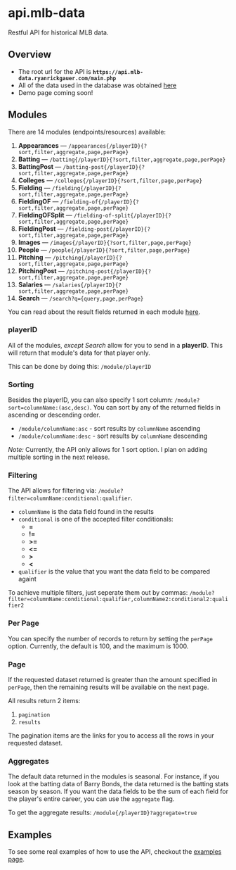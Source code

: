 # api.mlb-data

Restful API for historical MLB data.


## Overview

* The root url for the API is **`https://api.mlb-data.ryanrickgauer.com/main.php`**
* All of the data used in the database was obtained [here](https://github.com/WebucatorTraining/lahman-baseball-mysql)
* Demo page coming soon!


## Modules

There are 14 modules (endpoints/resources) available:

1. **Appearances** &mdash;      `/appearances{/playerID}{?sort,filter,aggregate,page,perPage}`
1. **Batting** &mdash;          `/batting{/playerID}{?sort,filter,aggregate,page,perPage}`
1. **BattingPost** &mdash;      `/batting-post{/playerID}{?sort,filter,aggregate,page,perPage}`
1. **Colleges** &mdash;         `/colleges{/playerID}{?sort,filter,page,perPage}`
1. **Fielding** &mdash;         `/fielding{/playerID}{?sort,filter,aggregate,page,perPage}`
1. **FieldingOF** &mdash;       `/fielding-of{/playerID}{?sort,filter,aggregate,page,perPage}`
1. **FieldingOFSplit** &mdash;  `/fielding-of-split{/playerID}{?sort,filter,aggregate,page,perPage}`
1. **FieldingPost** &mdash;     `/fielding-post{/playerID}{?sort,filter,aggregate,page,perPage}`
1. **Images** &mdash;           `/images{/playerID}{?sort,filter,page,perPage}`
1. **People** &mdash;           `/people{/playerID}{?sort,filter,page,perPage}`
1. **Pitching** &mdash;         `/pitching{/playerID}{?sort,filter,aggregate,page,perPage}`
1. **PitchingPost** &mdash;     `/pitching-post{/playerID}{?sort,filter,aggregate,page,perPage}`
1. **Salaries** &mdash;         `/salaries{/playerID}{?sort,filter,aggregate,page,perPage}`
1. **Search** &mdash;           `/search?q={query,page,perPage}`

You can read about the result fields returned in each module [here](docs/tables.md).

### playerID

All of the modules, *except Search* allow for you to send in a **playerID**. This will return that module's data for that player only. 

This can be done by doing this: `/module/playerID`

### Sorting

Besides the playerID, you can also specify 1 sort column: `/module?sort=columnName:(asc,desc)`. You can sort by any of the returned fields in ascending or descending order. 

* `/module/columnName:asc` - sort results by `columnName` ascending
* `/module/columnName:desc` - sort results by `columnName` descending

*Note:* Currently, the API only allows for 1 sort option. I plan on adding multiple sorting in the next release.

### Filtering

The API allows for filtering via: `/module?filter=columnName:conditional:qualifier`. 

* `columnName` is the data field found in the results
* `conditional` is one of the accepted filter conditionals:
  * __=__
  * __!=__
  * __>=__
  * __<=__
  * __>__
  * __<__
* `qualifier` is the value that you want the data field to be compared againt

To achieve multiple filters, just seperate them out by commas: `/module?filter=columnName:conditional:qualifier,columnName2:conditional2:qualifier2`

### Per Page

You can specify the number of records to return by setting the `perPage` option. Currently, the default is 100, and the maximum is 1000.

### Page

If the requested dataset returned is greater than the amount specified in `perPage`, then the remaining results will be available on the next page. 

All results return 2 items:
1. `pagination`
1. `results`

The pagination items are the links for you to access all the rows in your requested dataset. 

### Aggregates

The default data returned in the modules is seasonal. For instance, if you look at the batting data of Barry Bonds, the data returned is the batting stats season by season. If you want the data fields to be the sum of each field for the player's entire career, you can use the `aggregate` flag. 

To get the aggregate results: `/module{/playerID}?aggregate=true`

## Examples

To see some real examples of how to use the API, checkout the [examples page](docs/examples.md).